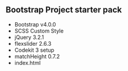 Bootstrap Project starter pack 
---------------------------------------------
- Bootstrap v4.0.0
- SCSS Custom Style 
- jQuery 3.2.1
- flexslider 2.6.3
- Codekit 3 setup
- matchHeight 0.7.2
- index.html 

